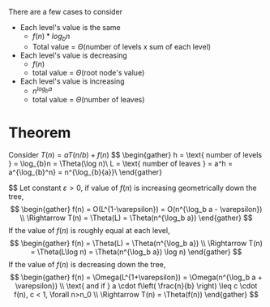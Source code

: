 There are a few cases to consider
- Each level's value is the same
	- $f(n) * log_b n$
	- Total value = $\Theta$(number of levels x sum of each level)
- Each level's value is decreasing 
	- $f(n)$
	- total value = $\Theta$(root node's value)
- Each level's value is increasing 
	- $n^{log_b a}$
	- total value = $\Theta$(number of leaves)

# Theorem
Consider $T(n) = aT(n/b) + f(n)$
$$
\begin{gather}
h = \text{ number of levels } = \log_{b}n = \Theta(\log n)\\
L = \text{ number of leaves } = a^h = a^{\log_{b}^n} = n^{\log_{b}{a}}\\
\end{gather}

$$
Let constant $\varepsilon > 0$,
if value of $f(n)$ is increasing geometrically down the tree,
$$
\begin{gather}
f(n) = O(L^{1-\varepsilon}) = O(n^{\log_b a - \varepsilon}) \\
\Rightarrow T(n) = \Theta(L) = \Theta(n^{\log_b a})
\end{gather}
$$
If the value of $f(n)$ is roughly equal at each level,
$$
\begin{gather}
f(n) = \Theta(L) = \Theta(n^{\log_b a}) \\
\Rightarrow T(n) = \Theta(L\log n) = \Theta(n^{\log_b a}) \log n)
\end{gather}
$$
If the value of $f(n)$ is decreasing down the tree,
$$
\begin{gather}
f(n) = \Omega(L^{1+\varepsilon}) = \Omega(n^{\log_b a + \varepsilon}) \\
\text{ and if } a \cdot f\left( \frac{n}{b} \right) \leq c \cdot f(n), c < 1, \forall n>n_0 \\
\Rightarrow T(n) = \Theta(f(n))
\end{gather}
$$
